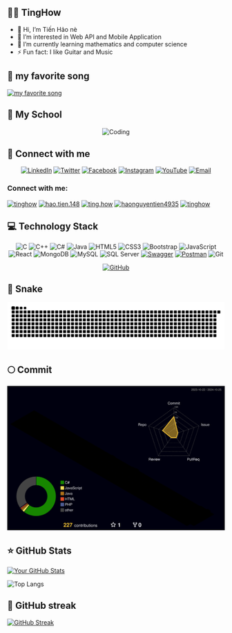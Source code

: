 ## 🏄‍♂️ TingHow
- 👋 Hi, I’m Tiến Hảo nè
- 👀 I’m interested in Web API and Mobile Application
- 🌱 I’m currently learning mathematics and computer science
- ⚡ Fun fact: I like Guitar and Music
<!---
HaoNguyen2003/HaoNguyen2003 is a ✨ special ✨ repository because its `README.md` (this file) appears on your GitHub profile.
You can click the Preview link to take a look at your changes.
--->
## 🎼 my favorite song

[![my favorite song](https://spotify-recently-played-readme.vercel.app/api?user=31onhr2zp5nfcn7xsmgcdknkuzae&count=2)](https://open.spotify.com/collection/tracks)


## 🏫 My School
<div align="center">
    <img align="center" alt="Coding" width="auto" src="https://res.cloudinary.com/dqtnqk8fq/image/upload/v1729838123/430334810_1177982563183368_6337680580620331516_n_mwm7gl.jpg">
</div>


## 👜 Connect with me
<div align="center">
  
  [![LinkedIn](https://img.shields.io/badge/LinkedIn-0077B5?style=flat-square&logo=linkedin&logoColor=white)](https://www.linkedin.com/in/Tinghow/)
  [![Twitter](https://img.shields.io/badge/Twitter-1DA1F2?style=flat-square&logo=twitter&logoColor=white)](https://twitter.com/yourprofile)
  [![Facebook](https://img.shields.io/badge/Facebook-1877F2?style=flat-square&logo=facebook&logoColor=white)](https://www.facebook.com/hao.tien.148/)
  [![Instagram](https://img.shields.io/badge/Instagram-E4405F?style=flat-square&logo=instagram&logoColor=white)](https://www.instagram.com/ting.how)
  [![YouTube](https://img.shields.io/badge/YouTube-FF0000?style=flat-square&logo=youtube&logoColor=white)](https://www.youtube.com/@haonguyentien4935)
  [![Email](https://img.shields.io/badge/Email-D14836?style=flat-square&logo=gmail&logoColor=white)](mailto:nguyentienhao12.3tpk@gmail.com)
</div>

<h3 align="left">Connect with me:</h3>
<p align="left">
<a href="https://linkedin.com/in/tinghow" target="blank"><img align="center" src="https://raw.githubusercontent.com/rahuldkjain/github-profile-readme-generator/master/src/images/icons/Social/linked-in-alt.svg" alt="tinghow" height="30" width="40" /></a>
<a href="https://fb.com/hao.tien.148" target="blank"><img align="center" src="https://raw.githubusercontent.com/rahuldkjain/github-profile-readme-generator/master/src/images/icons/Social/facebook.svg" alt="hao.tien.148" height="30" width="40" /></a>
<a href="https://instagram.com/ting.how" target="blank"><img align="center" src="https://raw.githubusercontent.com/rahuldkjain/github-profile-readme-generator/master/src/images/icons/Social/instagram.svg" alt="ting.how" height="30" width="40" /></a>
<a href="https://www.youtube.com/c/haonguyentien4935" target="blank"><img align="center" src="https://raw.githubusercontent.com/rahuldkjain/github-profile-readme-generator/master/src/images/icons/Social/youtube.svg" alt="haonguyentien4935" height="30" width="40" /></a>
<a href="https://www.leetcode.com/tinghow" target="blank"><img align="center" src="https://raw.githubusercontent.com/rahuldkjain/github-profile-readme-generator/master/src/images/icons/Social/leet-code.svg" alt="tinghow" height="30" width="40" /></a>
</p>

## 💻 Technology Stack
<div align="center">
  
![C](https://img.shields.io/badge/C-A8B9CC?style=flat-square&logo=c&logoColor=white)
![C++](https://img.shields.io/badge/C++-00599C?style=flat-square&logo=c%2B%2B&logoColor=white)
![C#](https://img.shields.io/badge/C%23-239120?style=flat-square&logo=c-sharp&logoColor=white)
![Java](https://img.shields.io/badge/Java-007396?style=flat-square&logo=java&logoColor=white)
![HTML5](https://img.shields.io/badge/HTML5-E34F26?style=flat-square&logo=html5&logoColor=white)
![CSS3](https://img.shields.io/badge/CSS3-1572B6?style=flat-square&logo=css3&logoColor=white)
![Bootstrap](https://img.shields.io/badge/Bootstrap-563D7C?style=flat-square&logo=bootstrap&logoColor=white)
![JavaScript](https://img.shields.io/badge/JavaScript-F7DF1E?style=flat-square&logo=javascript&logoColor=black)
![React](https://img.shields.io/badge/React-61DAFB?style=flat-square&logo=react&logoColor=black)
![MongoDB](https://img.shields.io/badge/MongoDB-47A248?style=flat-square&logo=mongodb&logoColor=white)
![MySQL](https://img.shields.io/badge/MySQL-4479A1?style=flat-square&logo=mysql&logoColor=white)
![SQL Server](https://img.shields.io/badge/SQL%20Server-CC2927?style=flat-square&logo=microsoft-sql-server&logoColor=white)
[![Swagger](https://img.shields.io/badge/Swagger-85EA2D?style=flat-square&logo=swagger&logoColor=black)](https://swagger.io/)
[![Postman](https://img.shields.io/badge/Postman-FF6C37?style=flat-square&logo=postman&logoColor=white)](https://www.postman.com/)
![Git](https://img.shields.io/badge/Git-F05032?style=flat-square&logo=git&logoColor=white)

[![GitHub](https://img.shields.io/badge/GitHub-100000?style=flat-square&logo=github&logoColor=white)](https://github.com/yourprofile)
</div>



## 🐍 Snake

<div align="center">
  <img alt="GitHub Snake" src="https://raw.githubusercontent.com/HaoNguyen2003/HaoNguyen2003/output/github-contribution-grid-snake-dark.svg" />
</div>

## 🌕 Commit
![](./profile-3d-contrib/profile-night-rainbow.svg)

## ⭐ GitHub Stats

[![Your GitHub Stats](https://github-readme-stats.vercel.app/api?username=HaoNguyen2003&show_icons=true&theme=tokyonight)](https://github.com/HaoNguyen2003)

![Top Langs](https://github-readme-stats.vercel.app/api/top-langs/?username=HaoNguyen2003&layout=compact&theme=radical)


## 🎯 GitHub streak

[![GitHub Streak](https://github-readme-streak-stats.herokuapp.com/?user=HaoNguyen2003&theme=cobalt)](https://git.io/streak-stats)

